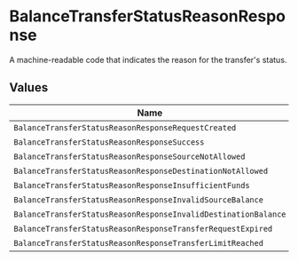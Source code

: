 # BalanceTransferStatusReasonResponse

A machine-readable code that indicates the reason for the transfer's status.


## Values

| Name                                                           | Value                                                          |
| -------------------------------------------------------------- | -------------------------------------------------------------- |
| `BalanceTransferStatusReasonResponseRequestCreated`            | request_created                                                |
| `BalanceTransferStatusReasonResponseSuccess`                   | success                                                        |
| `BalanceTransferStatusReasonResponseSourceNotAllowed`          | source_not_allowed                                             |
| `BalanceTransferStatusReasonResponseDestinationNotAllowed`     | destination_not_allowed                                        |
| `BalanceTransferStatusReasonResponseInsufficientFunds`         | insufficient_funds                                             |
| `BalanceTransferStatusReasonResponseInvalidSourceBalance`      | invalid_source_balance                                         |
| `BalanceTransferStatusReasonResponseInvalidDestinationBalance` | invalid_destination_balance                                    |
| `BalanceTransferStatusReasonResponseTransferRequestExpired`    | transfer_request_expired                                       |
| `BalanceTransferStatusReasonResponseTransferLimitReached`      | transfer_limit_reached                                         |